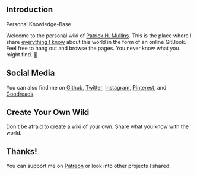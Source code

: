 ## Introduction
Personal Knowledge-Base

Welcome to the personal wiki of [Patrick H. Mullins](http://pmullins.net). This is the place where I share [everything I know](https://pmullins.gitbook.io/personal-wiki) about this world in the form of an online GitBook. Feel free to hang out and browse the pages. You never know what you might find. 🙂

## Social Media

You can also find me on [Github](https://github.com/phmullins), [Twitter](https://twitter.com/phmullins), [Instagram](https://www.instagram.com/pmullins/), [Pinterest](https://www.pinterest.com/geektonium/), and [Goodreads](https://www.goodreads.com/pmullins).

## Create Your Own Wiki

Don't be afraid to create a wiki of your own. Share what you know with the world.

## Thanks!

You can support me on [Patreon](https://www.patreon.com/pmullins) or look into other projects I shared.


